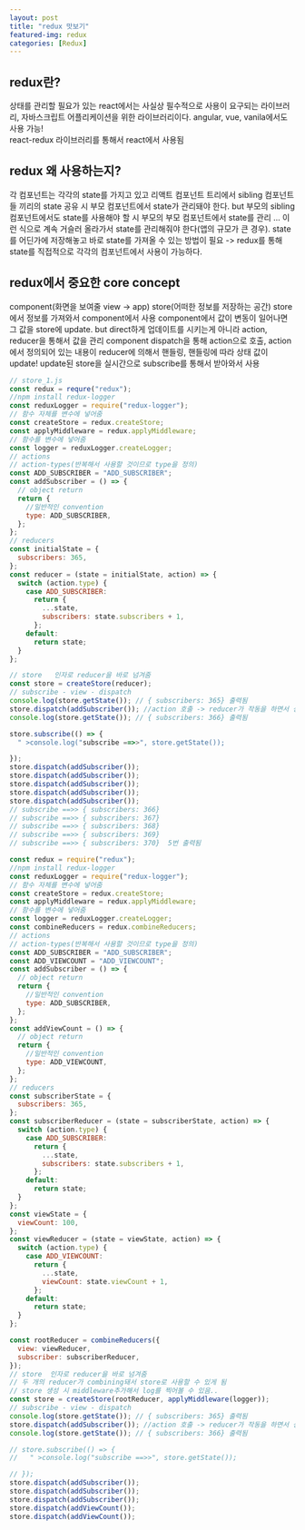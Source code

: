 ```yaml
---
layout: post
title: "redux 맛보기"
featured-img: redux
categories: [Redux]
---
```


## redux란?

상태를 관리할 필요가 있는 react에서는 사실상 필수적으로 사용이 요구되는 라이브러리, 자바스크립트 어플리케이션을 위한 라이브러리이다.
angular, vue, vanila에서도 사용 가능!  
react-redux 라이브러리를 통해서 react에서 사용됨

## redux 왜 사용하는지?

각 컴포넌트는 각각의 state를 가지고 있고 리액트 컴포넌트 트리에서 sibling 컴포넌트들 끼리의 state 공유 시 부모
컴포넌트에서 state가 관리돼야 한다.
but 부모의 sibling 컴포넌트에서도 state를 사용해야 할 시 부모의 부모 컴포넌트에서 state를 관리 ... 이런 식으로 계속 거슬러 올라가서 state를 관리해줘야 한다(앱의 규모가 큰 경우).
state를 어딘가에 저장해놓고 바로 state를 가져올 수 있는 방법이 필요 -> redux를 통해 state를 직접적으로 각각의 컴포넌트에서 사용이 가능하다.

## redux에서 중요한 core concept

component(화면을 보여줄 view -> app) store(어떠한 정보를 저장하는 공간) store에서 정보를 가져와서 component에서 사용
component에서 값이 변동이 일어나면 그 값을 store에 update. but direct하게 업데이트를 시키는게 아니라 action, reducer을 통해서 값을 관리
component dispatch을 통해 action으로 호출, action에서 정의되어 있는 내용이 reducer에 의해서 핸들링, 핸들링에 따라 상태 값이 update! update된 store을 실시간으로 subscribe를 통해서 받아와서 사용

```javascript
// store_1.js
const redux = requre("redux");
//npm install redux-logger
const reduxLogger = require("redux-logger");
// 함수 자체를 변수에 넣어줌
const createStore = redux.createStore;
const applyMiddleware = redux.applyMiddleware;
// 함수를 변수에 넣어줌
const logger = reduxLogger.createLogger;
// actions
// action-types(반복해서 사용할 것이므로 type을 정의)
const ADD_SUBSCRIBER = "ADD_SUBSCRIBER";
const addSubscriber = () => {
  // object return
  return {
    //일반적인 convention
    type: ADD_SUBSCRIBER,
  };
};
// reducers
const initialState = {
  subscribers: 365,
};
const reducer = (state = initialState, action) => {
  switch (action.type) {
    case ADD_SUBSCRIBER:
      return {
        ...state,
        subscribers: state.subscribers + 1,
      };
    default:
      return state;
  }
};

// store   인자로 reducer을 바로 넘겨줌
const store = createStore(reducer);
// subscribe - view - dispatch
console.log(store.getState()); // { subscribers: 365} 출력됨
store.dispatch(addSubscriber()); //action 호출 -> reducer가 작동을 하면서 상태의 값이 변동
console.log(store.getState()); // { subscribers: 366} 출력됨

store.subscribe(() => {
  " >console.log("subscribe ==>>", store.getState());

});
store.dispatch(addSubscriber());
store.dispatch(addSubscriber());
store.dispatch(addSubscriber());
store.dispatch(addSubscriber());
store.dispatch(addSubscriber());
// subscribe ==>> { subscribers: 366}
// subscribe ==>> { subscribers: 367}
// subscribe ==>> { subscribers: 368}
// subscribe ==>> { subscribers: 369}
// subscribe ==>> { subscribers: 370}  5번 출력됨
```

```javascript
const redux = require("redux");
//npm install redux-logger
const reduxLogger = require("redux-logger");
// 함수 자체를 변수에 넣어줌
const createStore = redux.createStore;
const applyMiddleware = redux.applyMiddleware;
// 함수를 변수에 넣어줌
const logger = reduxLogger.createLogger;
const combineReducers = redux.combineReducers;
// actions
// action-types(반복해서 사용할 것이므로 type을 정의)
const ADD_SUBSCRIBER = "ADD_SUBSCRIBER";
const ADD_VIEWCOUNT = "ADD_VIEWCOUNT";
const addSubscriber = () => {
  // object return
  return {
    //일반적인 convention
    type: ADD_SUBSCRIBER,
  };
};
const addViewCount = () => {
  // object return
  return {
    //일반적인 convention
    type: ADD_VIEWCOUNT,
  };
};
// reducers
const subscriberState = {
  subscribers: 365,
};
const subscriberReducer = (state = subscriberState, action) => {
  switch (action.type) {
    case ADD_SUBSCRIBER:
      return {
        ...state,
        subscribers: state.subscribers + 1,
      };
    default:
      return state;
  }
};
const viewState = {
  viewCount: 100,
};
const viewReducer = (state = viewState, action) => {
  switch (action.type) {
    case ADD_VIEWCOUNT:
      return {
        ...state,
        viewCount: state.viewCount + 1,
      };
    default:
      return state;
  }
};

const rootReducer = combineReducers({
  view: viewReducer,
  subscriber: subscriberReducer,
});
// store  인자로 reducer을 바로 넘겨줌
// 두 개의 reducer가 combining돼서 store로 사용할 수 있게 됨
// store 생성 시 middleware추가해서 log를 찍어볼 수 있음..
const store = createStore(rootReducer, applyMiddleware(logger));
// subscribe - view - dispatch
console.log(store.getState()); // { subscribers: 365} 출력됨
store.dispatch(addSubscriber()); //action 호출 -> reducer가 작동을 하면서 상태의 값이 변동
console.log(store.getState()); // { subscribers: 366} 출력됨

// store.subscribe(() => {
//   " >console.log("subscribe ==>>", store.getState());

// });
store.dispatch(addSubscriber());
store.dispatch(addSubscriber());
store.dispatch(addSubscriber());
store.dispatch(addViewCount());
store.dispatch(addViewCount());
```
